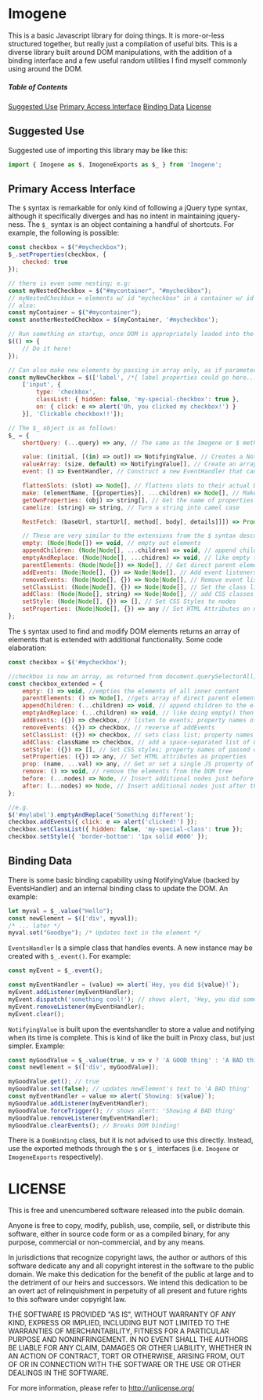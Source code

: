 # Imogene

This is a basic Javascript library for doing things. It is more-or-less structured together, but really just a compilation of useful bits. This is a diverse library built around DOM manipulations, with the addition of a binding interface and a few useful random utilities I find myself commonly using around the DOM.

##### Table of Contents
[Suggested Use](#suggested-use)
[Primary Access Interface](#primary-access-interface)
[Binding Data](#binding-data)
[License](#license)



## Suggested Use

Suggested use of importing this library may be like this:
```javascript
import { Imogene as $, ImogeneExports as $_ } from 'Imogene';
```


## Primary Access Interface

The `$` syntax is remarkable for only kind of following a jQuery type syntax, although it specifically diverges and has no intent in maintaining jquery-ness. The `$_` syntax is an object containing a handful of shortcuts. For example, the following is possible:
```javascript
const checkbox = $("#mycheckbox");
$_.setProperties(checkbox, {
	checked: true
});

// there is even some nesting; e.g:
const myNestedCheckbox = $("#mycontainer", "#mycheckbox"); 
// myNestedCheckbox = elements w/ id "mycheckbox" in a container w/ id "mycontainer"
// also:
const myContainer = $("#mycontainer");
const anotherNestedCheckbox = $(myContainer, '#mycheckbox');

// Run something on startup, once DOM is appropriately loaded into the browser?
$(() => {
	// Do it here!
});

// Can also make new elements by passing in array only, as if parameters to make method! For example:
const myNewCheckbox = $(['label', /*{ label properties could go here... },*/
	['input', {
		type: 'checkbox',
		classList: { hidden: false, 'my-special-checkbox': true },
		on: { click: e => alert('Oh, you clicked my checkbox!') }
	}], 'Clickable checkbox!!']);

// The $_ object is as follows:
$_ = {
	shortQuery: (...query) => any, // The same as the Imogene or $ method

    value: (initial, [(in) => out]) => NotifyingValue, // Creates a NotifyingValue for binding in DOM 
    valueArray: (size, default) => NotifyingValue[], // Create an array of NotifyingValues for binding in DOM
    event: () => EventHandler, // Construct a new EventHandler that can listen to and run events

    flattenSlots: (slot) => Node[], // flattens slots to their actual DOM represented elements
    make: (elementName, [{properties}], ...children) => Node[], // Make new DOM elements
    getOwnProperties: (obj) => string[], // Get the name of properties of an object into a string array
    camelize: (string) => string, // Turn a string into camel case

    RestFetch: (baseUrl, startUrl[, method[, body[, details]]]) => Promise, // Perform a fetch to the home entry of a RESTful web service (see below)

	// These are very similar to the extensions from the $ syntax described below; see below for more
    empty: (Node|Node[]) => void, // empty out elements
    appendChildren: (Node|Node[], ...children) => void, // append children to an element
    emptyAndReplace: (Node|Node[], ...chidren) => void, // like empty then appendChildren
    parentElements: (Node|Node[]) => Node[], // Get direct parent elements of nodes
    addEvents: (Node|Node[], {}) => Node|Node[], // Add event listeners to an element
    removeEvents: (Node|Node[], {}) => Node|Node[], // Remove event listeners from an element
    setClassList: (Node|Node[], {}) => Node|Node[], // Set the class list to t
    addClass: (Node|Node[], string) => Node|Node[], // add CSS classes to the nodes
    setStyle: (Node|Node[], {}) => [], // Set CSS Styles to nodes
    setProperties: (Node|Node[], {}) => any // Set HTML Attributes on nodes
};
```

The `$` syntax used to find and modify DOM elements returns an array of elements that is extended with additional functionality. Some code elaboration:
```javascript
const checkbox = $('#mycheckbox');

//checkbox is now an array, as returned from document.querySelectorAll, with the additional extended methods:
const checkbox_extended = {
	empty: () => void, //empties the elements of all inner content
	parentElements: () => Node[], //gets array of direct parent elements
	appendChildren: (...children) => void, // append children to the elements
	emptyAndReplace: (...children) => void, // like doing empty() then appendChildren(...children)
	addEvents: ({}) => checkbox, // listen to events; property names of passed object is names of events
	removeEvents: ({}) => checkbox, // reverse of addEvents
	setClassList: ({}) => checkbox, // sets class list; property names of passed object is names of classes, values should be true/false
	addClass: className => checkbox, // add a space-separated list of CSS classes to the elements
	setStyle: ({}) => [], // Set CSS styles; property names of passed object is CSS property
	setProperties: ({}) => any, // Set HTML attributes as properties
	prop: (name, ...val) => any, // Get or set a single JS property of the first element in the array
	remove: () => void, // remove the elements from the DOM tree
	before: (...nodes) => Node, // Insert additional nodes just before the first element in the array
	after: (...nodes) => Node, // Insert additional nodes just after the last element in the array
};

//e.g.
$('#mylabel').emptyAndReplace('Something different');
checkbox.addEvents({ click: e => alert('clicked!') });
checkbox.setClassList({ hidden: false, 'my-special-class': true });
checkbox.setStyle({ 'border-bottom': '1px solid #000' });
```

## Binding Data

There is some basic binding capability using NotifyingValue (backed by EventsHandler) and an internal binding class to update the DOM. An example:
```javascript
let myval = $_.value("Hello");
const newElement = $(['div', myval]);
/* ... later */
myval.set("Goodbye"); /* Updates text in the element */
```

`EventsHandler` Is a simple class that handles events. A new instance may be created with `$_.event()`. For example:
```javascript
const myEvent = $_.event();

const myEventHandler = (value) => alert(`Hey, you did ${value}!`);
myEvent.addListener(myEventHandler);
myEvent.dispatch('something cool!'); // shows alert, 'Hey, you did something cool!'
myEvent.removeListener(myEventHandler);
myEvent.clear();

```

`NotifyingValue` is built upon the eventshandler to store a value and notifying when its time is complete. This is kind of like the built in Proxy class, but just simpler. Example:
```javascript
const myGoodValue = $_.value(true, v => v ? 'A GOOD thing' : 'A BAD thing');
const newElement = $(['div', myGoodValue]);

myGoodValue.get(); // true
myGoodValue.set(false); // updates newElement's text to 'A BAD thing'
const myEventHandler = value => alert(`Showing: ${value}`);
myGoodValue.addListener(myEventHandler);
myGoodValue.forceTrigger(); // shows alert: 'Showing A BAD thing'
myGoodValue.removeListener(myEventHandler);
myGoodValue.clearEvents(); // Breaks DOM binding!
```

There is a `DomBinding` class, but it is not advised to use this directly. Instead, use the exported methods through the `$` or `$_` interfaces (i.e. `Imogene` or `ImogeneExports` respectively).


# LICENSE

This is free and unencumbered software released into the public domain.

Anyone is free to copy, modify, publish, use, compile, sell, or distribute this software, either in source code form or as a compiled binary, for any purpose, commercial or non-commercial, and by any means.

In jurisdictions that recognize copyright laws, the author or authors of this software dedicate any and all copyright interest in the software to the public domain. We make this dedication for the benefit of the public at large and to the detriment of our heirs and successors. We intend this dedication to be an overt act of relinquishment in perpetuity of all present and future rights to this software under copyright law.

THE SOFTWARE IS PROVIDED "AS IS", WITHOUT WARRANTY OF ANY KIND, EXPRESS OR IMPLIED, INCLUDING BUT NOT LIMITED TO THE WARRANTIES OF MERCHANTABILITY, FITNESS FOR A PARTICULAR PURPOSE AND NONINFRINGEMENT. IN NO EVENT SHALL THE AUTHORS BE LIABLE FOR ANY CLAIM, DAMAGES OR OTHER LIABILITY, WHETHER IN AN ACTION OF CONTRACT, TORT OR OTHERWISE, ARISING FROM, OUT OF OR IN CONNECTION WITH THE SOFTWARE OR THE USE OR OTHER DEALINGS IN THE SOFTWARE.

For more information, please refer to http://unlicense.org/
